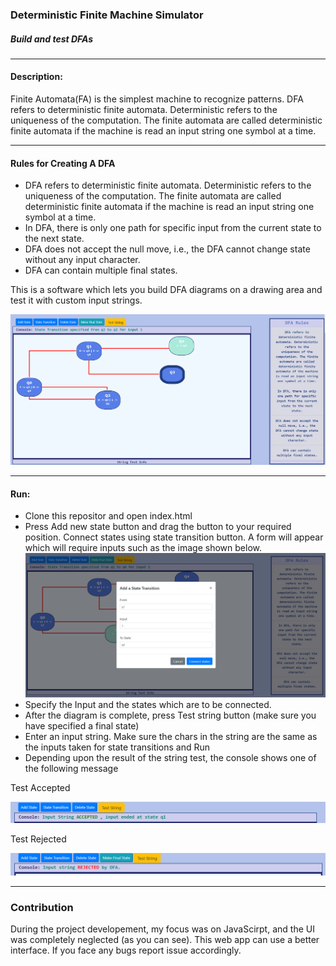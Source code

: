 <h3><b> Deterministic Finite Machine Simulator</b></h3>
<h5> <i>Build and test DFAs </i> </h5>

<hr/>

<h4> Description: </h4>
<p> Finite Automata(FA) is the simplest machine to recognize patterns. DFA refers to deterministic finite automata. Deterministic refers to the uniqueness of the computation. The finite automata are called deterministic finite automata if the machine is read an input string one symbol at a time.
</p>
<hr/>
<h4> Rules for Creating A DFA </h4>
 <ul>
            <li>
              DFA refers to deterministic finite automata. Deterministic refers
              to the uniqueness of the computation. The finite automata are
              called deterministic finite automata if the machine is read an
              input string one symbol at a time.
            </li>
            <li>
              In DFA, there is only one path for specific input from the current
              state to the next state.
            </li>
            <li>
              DFA does not accept the null move, i.e., the DFA cannot change
              state without any input character.
            </li>
            <li>
              DFA can contain multiple final states.
            </li>
          </ul>
<p>
This is a software which lets you build DFA diagrams on a drawing area and test it with custom input strings.
</p>
  <img src="./img/DFAImg1.PNG"/>
<hr/>
<h4> Run:  </h4>
<ul>
<li> Clone this repositor and open index.html </li>
<li> Press Add new state button and drag the button to your required position.  Connect states using state transition button. A form will appear which will require inputs such as the image shown below.</li>
   <img src="./img/DFAImg2.PNG"/>

<li> Specify the Input and the states which are to be connected.</li>
<li> After the diagram is complete, press Test string button (make sure you have specified a final state)</li>
<li> Enter an input string. Make sure the chars in the string are the same as the inputs taken for state transitions and Run</li>
<li> Depending upon the result of the string test, the console shows one of the following message </li>
</ul>
<p> Test Accepted </p>
<img src="./img/DFAImg5.PNG">
<p> Test Rejected </p>
<img src="./img/DFAImg4.PNG">
<hr/>

<h3>Contribution</h3>

<p> During the project developement, my focus was on JavaScirpt, and the UI was completely neglected (as you can see). This web app can use a better interface. If you face any bugs report issue accordingly.  </p>